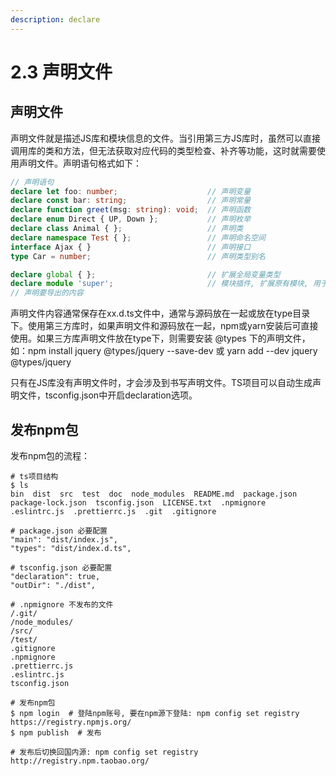 ```yaml
---
description: declare
---
```


# 2.3 声明文件

## 声明文件

声明文件就是描述JS库和模块信息的文件。当引用第三方JS库时，虽然可以直接调用库的类和方法，但无法获取对应代码的类型检查、补齐等功能，这时就需要使用声明文件。声明语句格式如下：

```typescript
// 声明语句
declare let foo: number;                    // 声明变量
declare const bar: string;                  // 声明常量
declare function greet(msg: string): void;  // 声明函数
declare enum Direct { UP, Down };           // 声明枚举
declare class Animal { };                   // 声明类
declare namespace Test { };                 // 声明命名空间
interface Ajax { }                          // 声明接口
type Car = number;                          // 声明类型别名

declare global { };                         // 扩展全局变量类型
declare module 'super';                     // 模块插件, 扩展原有模块, 用于原有模块已有声明文件场景
// 声明要导出的内容
```

声明文件内容通常保存在xx.d.ts文件中，通常与源码放在一起或放在type目录下。使用第三方库时，如果声明文件和源码放在一起，npm或yarn安装后可直接使用。如果三方库声明文件放在type下，则需要安装 @types 下的声明文件，如：npm install jquery @types/jquery --save-dev 或 yarn add --dev jquery @types/jquery

只有在JS库没有声明文件时，才会涉及到书写声明文件。TS项目可以自动生成声明文件，tsconfig.json中开启declaration选项。

## 发布npm包

发布npm包的流程：

```shll
# ts项目结构
$ ls
bin  dist  src  test  doc  node_modules  README.md  package.json  package-lock.json  tsconfig.json  LICENSE.txt  .npmignore  .eslintrc.js  .prettierrc.js  .git  .gitignore

# package.json 必要配置
"main": "dist/index.js",
"types": "dist/index.d.ts",

# tsconfig.json 必要配置
"declaration": true,
"outDir": "./dist",

# .npmignore 不发布的文件
/.git/
/node_modules/
/src/
/test/
.gitignore
.npmignore
.prettierrc.js
.eslintrc.js
tsconfig.json

# 发布npm包
$ npm login  # 登陆npm账号, 要在npm源下登陆: npm config set registry https://registry.npmjs.org/
$ npm publish  # 发布

# 发布后切换回国内源: npm config set registry http://registry.npm.taobao.org/
```

